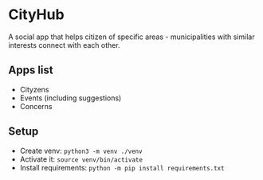 # CityHub
A social app that helps citizen of specific areas - municipalities with similar interests connect with each other.


## Apps list

* Cityzens
* Events (including suggestions)
* Concerns

## Setup

* Create venv:
  `python3 -m venv ./venv`
* Activate it:
  `source venv/bin/activate`
* Install requirements:
  `python -m pip install requirements.txt`
